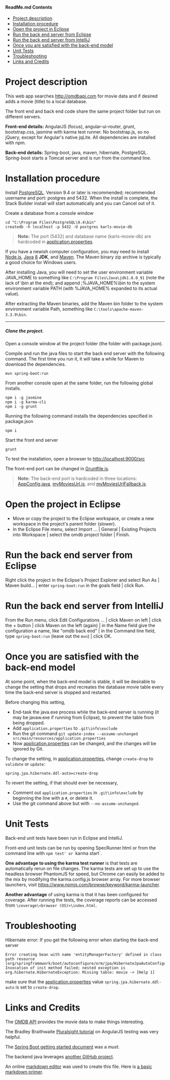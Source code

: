 #### ReadMe.md Contents

- [Project description](#project-description)
- [Installation procedure](#installation-procedure)
- [Open the project in Eclipse](#open-the-project-in-eclipse)
- [Run the back end server from Eclipse](#run-the-back-end-server-from-eclipse)
- [Run the back end server from IntelliJ](#run-the-back-end-server-from-intellij)
- [Once you are satisfied with the back-end model](#once-you-are-satisfied-with-the-back-end-model)
- [Unit Tests](#unit-tests)
- [Troubleshooting](#troubleshooting)
- [Links and Credits](#links-and-credits)

# Project description

This web app searches http://omdbapi.com for movie data and if desired adds a movie (title) to a local database.

The front end and back end code share the same project folder but run on different servers. 

**Front-end details:** AngularJS (focus), angular-ui-router, grunt, bootstrap.css, jasmine with karma test runner. No bootstrap.js, so no jQuery, except for Angular's native jqLite. All dependencies are installed with npm.

**Back-end details:** Spring-boot, java, maven, hibernate, PostgreSQL. Spring-boot starts a Tomcat server and is run from the command line. 

# Installation procedure

Install [PostgreSQL](https://www.postgresql.org/download/). Version 9.4 or later is recommended; recommended username and port: postgres and 5432. When the install is complete, the Stack Builder install will start automatically and you can Cancel out of it.

Create a database from a console window

	cd "C:\Program Files\PostgreSQL\9.4\bin"
	createdb -h localhost -p 5432 -U postgres karls-movie-db

> **Note:** The port (5432) and database name (karls-movie-db) 
> are hardcoded in [application.properties].

If you have a newish computer configuration, you may need to install [Node.js], [Java][] [8](http://www.oracle.com/technetwork/java/javase/downloads/index.html) **JDK**, and [Maven]. The Maven binary zip archive is typically a good choice for Windows users. 

After installing Java, you will need to set the user environment variable JAVA_HOME to something like `C:\Program Files\Java\jdk1.8.0_91` (note the lack of \bin at the end); and append ;%JAVA_HOME%\bin to the system environment variable PATH (with %JAVA_HOME% expanded to its actual value).

After extracting the Maven binaries, add the Maven bin folder to the system environment variable Path, something like `C:\tools\apache-maven-3.3.9\bin`.

----

##### Clone the project.

Open a console window at the project folder (the folder with package.json).

Compile and run the java files to start the back end server with the following command. The first time you run it, it will take a while for Maven to download the dependencies.

	mvn spring-boot:run

From another console open at the same folder, run the following global installs.

	npm i -g jasmine
	npm i -g karma-cli
	npm i -g grunt

Running the following command installs the dependencies specified in package.json

	npm i

Start the front end server 

	grunt

To test the installation, open a browser to [http://localhost:9000/src](http://localhost:9000/src)

The front-end port can be changed in [Gruntfile.js](Gruntfile.js).

> **Note:** The back-end port is hardcoded in three locations: 
> [AppConfig.java], 
> [myMoviesUrl.js], and 
> [myMoviesUrlFallback.js].

# Open the project in Eclipse 

- Move or copy the project to the Eclipse workspace, or create a new workspace in the project's parent folder (slower).
- In the Eclipse File menu, select Import ... | General | Existing Projects into Workspace | select the omdb project folder | Finish.

# Run the back end server from Eclipse

Right click the project in the Eclipse's Project Explorer and select Run As | Maven build... | enter `spring-boot:run` in the goals field | click Run.

# Run the back end server from IntelliJ

From the Run menu, click Edit Configurations ... | click Maven on left | click the + button | click Maven on the left (again) | in the Name field give the configuration a name, like "omdb back end" | in the Command line field, type `spring-boot:run` (leave out the `mvn`) | click OK.

# Once you are satisfied with the back-end model

At some point, when the back-end model is stable, it will be desirable to change the setting that drops and recreates the database movie table every time the back-end server is stopped and restarted. 

Before changing this setting,

- End-task the java.exe process while the back-end server is running (it may be javaw.exe if running from Eclipse), to prevent the table from being dropped.
- Add `application.properties` to `.git\info\exclude`
- Run the git command `git update-index --assume-unchanged src/main/resources/application.properties`
- Now [application.properties] can be changed, and the changes will be ignored by Git.

To change the setting, in [application.properties], change `create-drop` to `validate` or `update`:
```
spring.jpa.hibernate.ddl-auto=create-drop
```

To revert the setting, if that should ever be necessary,

- Comment out `application.properties` in `.git\info\exclude` by beginning the line with a `#`, or delete it.
- Use the git command above but with `--no-assume-unchanged`.

# Unit Tests

Back-end unit tests have been run in Eclipse and IntelliJ.

Front-end unit tests can be run by opening SpecRunner.html or from the command line with `npm test' or `karma start`.

**One advantage to using the karma test runner** is that tests are automatically rerun on file changes. The karma tests are set up to use the headless browser PhantomJS for speed, but Chrome can easily be added to the mix by modifying the karma.config.js browser array. For more browser launchers, visit https://www.npmjs.com/browse/keyword/karma-launcher.

**Another advantage** of using karma is that it has been configured for coverage. After running the tests, the coverage reports can be accessed from `\coverage\<browser (OS)>\index.html`.

# Troubleshooting

Hibernate error: If you get the following error when starting the back-end server

```
Error creating bean with name 'entityManagerFactory' defined in class path resource [org/springframework/boot/autoconfigure/orm/jpa/HibernateJpaAutoConfiguration.class]: Invocation of init method failed; nested exception is org.hibernate.HibernateException: Missing table: movie -> [Help 1]
```

make sure that the [application.properties] value `spring.jpa.hibernate.ddl-auto` is set to `create-drop`.

# Links and Credits

The [OMDB API] provides the movie data to make things interesting.

The Bradley Braithwaite [Pluralsight tutorial] on AngularJS testing was very helpful.

The [Spring Boot getting started document] was a *must*.

The backend java leverages [another GitHub project].

An online [markdown editor] was used to create this file. Here is [a basic markdown primer].

[//]: # (any or all of the following references could have be placed anywhere in this file; note that surrounding the url with angle brackets is optional)

[Node.js]: https://nodejs.org/en/download/current/
[Java]: http://www.java.com
[Maven]: http://maven.apache.org/
[pom.xml]: pom.xml
[application.properties]: src/main/resources/application.properties
[AppConfig.java]: src/main/java/config/AppConfig.java
[myMoviesUrl.js]: src/js/values/myMoviesUrl.js
[myMoviesUrlFallback.js]: src/js/values/myMoviesUrlFallback01.js
[markdown editor]: <http://dillinger.io> "dillinger.io is an online markdown editor that can save to and import from your Dropbox or OneDrive"
[pluralsight tutorial]: <https://app.pluralsight.com/library/courses/angularjs-ngmock-unit-testing>
[omdb api]: <http://omdbapi.com>
[spring boot getting started document]: <http://docs.spring.io/spring-boot/docs/current-SNAPSHOT/reference/htmlsingle/#getting-started-installing-spring-boot>
[another GitHub project]: <https://github.com/AlgiersJUG/spring-boot-postgres-sample>
[same-file link]: http://stackoverflow.com/questions/6695439/how-do-you-create-link-to-a-named-anchor-in-multimarkdown
[a basic markdown primer]: http://docs.gitlab.com/ee/markdown/markdown.html

<br /><br /><br /><br /><br /><br /><br /><br /><br /><br /><br /><br />
